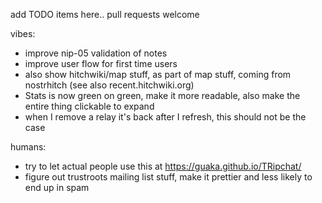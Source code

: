 
add TODO items here.. pull requests welcome

vibes:
- improve nip-05 validation of notes
- improve user flow for first time users
- also show hitchwiki/map stuff, as part of map stuff, coming from nostrhitch (see also recent.hitchwiki.org)
- Stats is now green on green, make it more readable, also make the entire thing clickable to expand
- when I remove a relay it's back after I refresh, this should not be the case


humans:
- try to let actual people use this at https://guaka.github.io/TRipchat/
- figure out trustroots mailing list stuff, make it prettier and less likely to end up in spam
